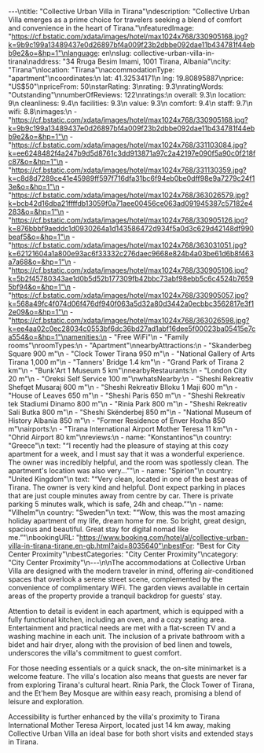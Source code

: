 ---\ntitle: "Collective Urban Villa in Tirana"\ndescription: "Collective Urban Villa emerges as a prime choice for travelers seeking a blend of comfort and convenience in the heart of Tirana."\nfeaturedImage: "https://cf.bstatic.com/xdata/images/hotel/max1024x768/330905168.jpg?k=9b9c199a13489437e0d26897bf4a009f23b2dbbe092dae11b434781f44ebb9e2&o=&hp=1"\nlanguage: en\nslug: collective-urban-villa-in-tirana\naddress: "34 Rruga Besim Imami, 1001 Tirana, Albania"\ncity: "Tirana"\nlocation: "Tirana"\naccommodationType: "apartment"\ncoordinates:\n  lat: 41.32534171\n  lng: 19.80895887\nprice: "US$50"\npriceFrom: 50\nstarRating: 3\nrating: 9.3\nratingWords: "Outstanding"\nnumberOfReviews: 122\nratings:\n  overall: 9.3\n  location: 9\n  cleanliness: 9.4\n  facilities: 9.3\n  value: 9.3\n  comfort: 9.4\n  staff: 9.7\n  wifi: 8.8\nimages:\n  - "https://cf.bstatic.com/xdata/images/hotel/max1024x768/330905168.jpg?k=9b9c199a13489437e0d26897bf4a009f23b2dbbe092dae11b434781f44ebb9e2&o=&hp=1"\n  - "https://cf.bstatic.com/xdata/images/hotel/max1024x768/331103084.jpg?k=ee6248482f4a247b9d5d8761c3dd913871a97c2a42197e090f5a90c0f218fc87&o=&hp=1"\n  - "https://cf.bstatic.com/xdata/images/hotel/max1024x768/331130359.jpg?k=c8d8d7289ce41e45989ff597f716dfa31bc6f94eb0be0dff98e9a7279c24f13e&o=&hp=1"\n  - "https://cf.bstatic.com/xdata/images/hotel/max1024x768/363026579.jpg?k=bcb42d16dba21ffffdb13059f0a71aee00456ce063ad091945387c57182e4283&o=&hp=1"\n  - "https://cf.bstatic.com/xdata/images/hotel/max1024x768/330905126.jpg?k=876bbbf9aeddc1d0930264a1d143586472d934f5a0d3c629d42148df990beaf5&o=&hp=1"\n  - "https://cf.bstatic.com/xdata/images/hotel/max1024x768/363031051.jpg?k=62121604a1a800e93ac6f33332c276daec9668e824b4a03be61d6b8f463a7a68&o=&hp=1"\n  - "https://cf.bstatic.com/xdata/images/hotel/max1024x768/330905106.jpg?k=5b2f45780343ae1d0b5d52b177309fb42bbc73abf98ebb5c6c4524b76595bf94&o=&hp=1"\n  - "https://cf.bstatic.com/xdata/images/hotel/max1024x768/330905057.jpg?k=568a49fc4f074d06f476df940f063a5d32a80d3442a0ecbbc3562817e3f12e09&o=&hp=1"\n  - "https://cf.bstatic.com/xdata/images/hotel/max1024x768/363026598.jpg?k=ee4aa02c0ec28034c0553bf6dc36bd27ad1abf16dee5f00023ba05415e7ca554&o=&hp=1"\namenities:\n  - "Free WiFi"\n  - "Family rooms"\nroomTypes:\n  - "Apartment"\nnearbyAttractions:\n  - "Skanderbeg Square 900 m"\n  - "Clock Tower Tirana 950 m"\n  - "National Gallery of Arts Tirana 1,000 m"\n  - "Tanners' Bridge 1.4 km"\n  - "Grand Park of Tirana 2 km"\n  - "Bunk'Art 1 Museum 5 km"\nnearbyRestaurants:\n  - "London City 20 m"\n  - "Oreksi Self Service 100 m"\nwhatsNearby:\n  - "Sheshi Rekreativ Shefqet Musaraj 600 m"\n  - "Sheshi Rekreativ Blloku 1 Maji 600 m"\n  - "House of Leaves 650 m"\n  - "Sheshi Paris 650 m"\n  - "Sheshi Rekreativ tek Stadiumi Dinamo 800 m"\n  - "Rinia Park 800 m"\n  - "Sheshi Rekreativ Sali Butka 800 m"\n  - "Sheshi Skënderbej 850 m"\n  - "National Museum of History Albania 850 m"\n  - "Former Residence of Enver Hoxha 850 m"\nairports:\n  - "Tirana International Airport Mother Teresa 11 km"\n  - "Ohrid Airport 80 km"\nreviews:\n  - name: "Konstantinos"\n    country: "Greece"\n    text: "“I recently had the pleasure of staying at this cozy apartment for a week, and I must say that it was a wonderful experience. The owner was incredibly helpful, and the room was spotlessly clean. The apartment's location was also very...”"\n  - name: "Spirion"\n    country: "United Kingdom"\n    text: "“Very clean, located in one of the best areas of Tirana. The owner is very kind and helpful.
Dont expect parking in places that are just couple minutes away from centre by car. There is private parking 5 minutes walk, which is safe, 24h and cheap.”"\n  - name: "Vilhelm"\n    country: "Sweden"\n    text: "“Wow, this was the most amazing holiday apartment of my life, dream home for me. So bright, great design, spacious and beautiful. Great stay for digital nomad like me.”"\nbookingURL: "https://www.booking.com/hotel/al/collective-urban-villa-in-tirana-tirane.en-gb.html?aid=8035640"\nbestFor: "Best for City Center Proximity"\nbestCategories: "City Center Proximity"\ncategory: "City Center Proximity"\n---\n\nThe accommodations at Collective Urban Villa are designed with the modern traveler in mind, offering air-conditioned spaces that overlook a serene street scene, complemented by the convenience of complimentary WiFi. The garden views available in certain areas of the property provide a tranquil backdrop for guests' stay.

Attention to detail is evident in each apartment, which is equipped with a fully functional kitchen, including an oven, and a cozy seating area. Entertainment and practical needs are met with a flat-screen TV and a washing machine in each unit. The inclusion of a private bathroom with a bidet and hair dryer, along with the provision of bed linen and towels, underscores the villa's commitment to guest comfort.

For those needing essentials or a quick snack, the on-site minimarket is a welcome feature. The villa's location also means that guests are never far from exploring Tirana's cultural heart. Rinia Park, the Clock Tower of Tirana, and the Et'hem Bey Mosque are within easy reach, promising a blend of leisure and exploration.

Accessibility is further enhanced by the villa's proximity to Tirana International Mother Teresa Airport, located just 14 km away, making Collective Urban Villa an ideal base for both short visits and extended stays in Tirana.